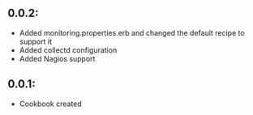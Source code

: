 ## 0.0.2:
* Added monitoring.properties.erb and changed the default recipe to support it
* Added collectd configuration
* Added Nagios support

## 0.0.1:
* Cookbook created
